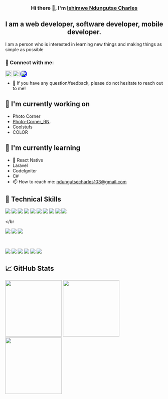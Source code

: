 
<p align="center">
  <a href="https://www.yushi.dev/" target="_blank" rel="noreferrer"></a>
</p>

<h3 align="center">
Hi there 👋, I'm <a href="https://ndungutsecharles.vercel.app/" target="_blank" rel="noreferrer">Ishimwe Ndungutse Charles</a> 
</h3>

<h2 align="center">
I am a web developer, software developer, mobile developer.
</h2> 

I am a person who is interested in learning new things and making things as simple as possible

### 🤝 Connect with me:

<a href="https://www.linkedin.com/in/ishimwe-ndungutse-charles-079418227/"><img align="left" src="https://raw.githubusercontent.com/yushi1007/yushi1007/main/images/linkedin.svg" alt="Yu Shi | LinkedIn" width="21px"/></a>
<a href="https://www.instagram.com/ndungutse_charles/"><img align="left" src="https://raw.githubusercontent.com/yushi1007/yushi1007/main/images/instagram.svg" alt="Yu Shi | Instagram" width="21px"/></a>
<a href="ttps://www.facebook.com/ishimwendungutsecharles"><img align="left" src="https://cdn.jsdelivr.net/npm/simple-icons@3.0.1/icons/facebook.svg" style="color: blue; background: blue; border-radius: 100%"
 alt="Yu Shi | Medium" width="21px"/></a>
</br>
- 💬 If you have any question/feedback, please do not hesitate to reach out to me!

## 🔭 I'm currently working on

- Photo Corner
- [Photo-Corner_RN](https://github.com/NdungutseCharles103/Photo_Corner_RN).
- Coolstufs
- COLOR

## 🌱 I'm currently learning

- 📱 React Native
- Laravel
- CodeIgniter
- C#
- 📫 How to reach me: ndungutsecharles103@gmail.com

## 💼 Technical Skills
![](https://img.shields.io/badge/Code-React-informational?style=flat&logo=react&color=61DAFB)
![](https://img.shields.io/badge/Code-Redux-informational?style=flat&logo=Redux&color=764ABC)
![](https://img.shields.io/badge/Code-JavaScript-informational?style=flat&logo=JavaScript&color=F7DF1E)
![](https://img.shields.io/badge/Code-PHP-informational?style=flat&logo=php&color=AEF)
![](https://img.shields.io/badge/Code-CSharp-informational?style=flat&logo=C-Sharp&color=0F0)
![](https://img.shields.io/badge/Code-Python-informational?style=flat&logo=python&color=09F)
![](https://img.shields.io/badge/Code-HTML5-informational?style=flat&logo=HTML5&color=E34F26)
![](https://img.shields.io/badge/Code-Vuejs-informational?style=flat&logo=vue.js&color=9E9)
![](https://img.shields.io/badge/Code-Nextjs-informational?style=flat&logo=next.js&color=09F)
![](https://img.shields.io/badge/Code-Laravel-informational?style=flat&logo=laravel&color=F00)

</br

![](https://img.shields.io/badge/Style-Bootstrap-informational?style=flat&logo=Bootstrap&color=7952B3)
![](https://img.shields.io/badge/Style-CSS3-informational?style=flat&logo=CSS3&color=1572B6)
![](https://img.shields.io/badge/Style-styled--components-informational?style=flat&logo=styled-components&color=DB7093)


</br>

![](https://img.shields.io/badge/Tools-Figma-informational?style=flat&logo=Figma&color=F24E1E)
![](https://img.shields.io/badge/Tools-NPM-informational?style=flat&logo=NPM&color=CB3837)
![](https://img.shields.io/badge/Tools-Heroku-informational?style=flat&logo=Heroku&color=430098)
![](https://img.shields.io/badge/Tools-Netlify-informational?style=flat&logo=netlify&color=00C7B7)
![](https://img.shields.io/badge/Tools-Git-informational?style=flat&logo=Git&color=F05032)
![](https://img.shields.io/badge/Tools-GitHub-informational?style=flat&logo=GitHub&color=181717)



## 📈 GitHub Stats 

<div>
  <a href="https://github.com/ndungutsecharles103"></a>
  <img height="180em" src="https://github-readme-stats.vercel.app/api?username=ndungutsecharles103&show_icons=true&include_all_commits=true&count_private=true"/>
  <img height="180em" src="https://github-readme-stats.vercel.app/api/top-langs/?username=ndungutsecharles103&layout=compact&langs_count=6"/>
  <img height="180em" src="https://activity-graph.herokuapp.com/graph?username=NdungutseCharles103&bg_color=060a39&color=fff&line=00fe&point=7d85db&area=true&hide_border=true)](https://github.com/ashutosh00710/github-readme-activity-graph)"/>
</div>

